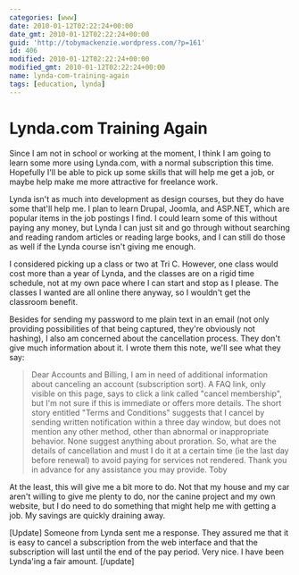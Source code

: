 ```yaml
---
categories: [www]
date: 2010-01-12T02:22:24+00:00
date_gmt: 2010-01-12T02:22:24+00:00
guid: 'http://tobymackenzie.wordpress.com/?p=161'
id: 406
modified: 2010-01-12T02:22:24+00:00
modified_gmt: 2010-01-12T02:22:24+00:00
name: lynda-com-training-again
tags: [education, lynda]
---
```


Lynda.com Training Again
========================

Since I am not in school or working at the moment, I think I am going to learn some more using Lynda.com, with a normal subscription this time.  Hopefully I'll be able to pick up some skills that will help me get a job, or maybe help make me more attractive for freelance work.

Lynda isn't as much into development as design courses, but they do have some that'll help me.  I plan to learn Drupal, Joomla, and ASP.NET, which are popular items in the job postings I find.  I could learn some of this without paying any money, but Lynda I can just sit and go through without searching and reading random articles or reading large books, and I can still do those as well if the Lynda course isn't giving me enough.

I considered picking up a class or two at Tri C.  However, one class would cost more than a year of Lynda, and the classes are on a rigid time schedule, not at my own pace where I can start and stop as I please.  The classes I wanted are all online there anyway, so I wouldn't get the classroom benefit.

<!--more-->

Besides for sending my password to me plain text in an email (not only providing possibilities of that being captured, they're obviously not hashing), I also am concerned about the cancellation process.  They don't give much information about it.  I wrote them this note, we'll see what they say:

> Dear Accounts and Billing, I am in need of additional information about canceling an account (subscription sort).  A FAQ link, only visible on this page, says to click a link called "cancel membership", but I'm not sure if this is immediate or offers more details.  The short story entitled "Terms and Conditions" suggests that I cancel by sending written notification within a three day window, but does not mention any other method, other than abnormal or inappropriate behavior.  None suggest anything about proration.  So, what are the details of cancellation and must I do it at a certain time (ie the last day before renewal) to avoid paying for services not rendered.  Thank you in advance for any assistance you may provide.  Toby

At the least, this will give me a bit more to do.  Not that my house and my car aren't willing to give me plenty to do, nor the canine project and my own website, but I do need to do something that might help me with getting a job.  My savings are quickly draining away.

[Update] Someone from Lynda sent me a response.  They assured me that it is easy to cancel a subscription from the web interface and that the subscription will last until the end of the pay period.  Very nice.  I have been Lynda'ing a fair amount. [/update]
